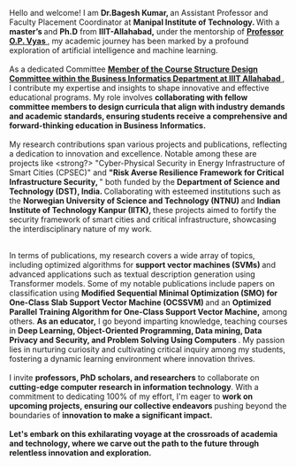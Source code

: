 Hello and welcome! I am <strong>Dr.Bagesh Kumar, 
</strong>
an Assistant Professor and Faculty Placement Coordinator at <strong> Manipal Institute of Technology. </strong> With a <strong> 
master’s </strong>and <strong> 
Ph.D</strong> from <strong> IIIT-Allahabad,</strong> under the mentorship of <a href="https://www.linkedin.com/in/om-prakash-vyas-5a649a6/"> <strong>Professor O.P. Vyas </strong></a> , my academic journey has been marked by a profound exploration of artificial intelligence and machine learning. 
<br>
<br>
As a dedicated Committee
<a href="https://bussinfo.iiita.ac.in/"> <strong> Member of the Course Structure Design Committee within the 
Business Informatics Department at IIIT Allahabad </strong></a>
, I contribute my expertise and insights to shape innovative and effective educational programs. My role involves <strong>collaborating with fellow committee members to design curricula that align with industry demands and academic standards, ensuring students receive a comprehensive and forward-thinking education in Business Informatics.</strong>
<br>
<br>
My research contributions span various projects and publications, reflecting a dedication to innovation and excellence. Notable among these are projects like <strong?> "Cyber-Physical Security in Energy Infrastructure of Smart Cities (CPSEC)" </strong> and <strong> "Risk Averse Resilience Framework for Critical Infrastructure Security, </strong>" both funded by the <strong>Department of Science and Technology (DST), India. </strong>
Collaborating with esteemed institutions such as the <strong> Norwegian University of Science and Technology (NTNU) </strong> and <strong> Indian Institute of Technology Kanpur (IITK), </strong> these projects aimed to fortify the security framework of smart cities and critical infrastructure, showcasing the interdisciplinary nature of my work. 
<br>
<br>
 

In terms of publications, my research covers a wide array of topics, including optimized algorithms for <strong> support vector machines (SVMs) </strong> and advanced applications such as textual description generation using Transformer models. Some of my notable publications include papers on classification using <strong> Modified Sequential Minimal Optimization (SMO) for One-Class Slab Support Vector Machine (OCSSVM) </strong> and an <strong> Optimized Parallel Training Algorithm for One-Class Support Vector Machine,</strong> among others.
<strong>As an educator,</strong> I go beyond imparting knowledge, teaching courses in <strong>Deep Learning, Object-Oriented Programming, Data mining, Data Privacy and Security, and Problem Solving Using Computers </strong>. My passion lies in nurturing curiosity and cultivating critical inquiry among my students, fostering a dynamic learning environment where innovation thrives. 
<br>
<br>
I invite <strong> professors, PhD scholars, and researchers</strong> to collaborate on <strong>cutting-edge computer research in information technology</strong>. With a commitment to dedicating 100% of my effort, I'm eager to <strong> work on upcoming projects, ensuring our collective endeavors </strong>pushing beyond the boundaries of <strong> innovation to make a significant <strong>impact</strong>.
<br>
<br>
 Let's embark on this exhilarating voyage at the crossroads of academia and technology, where we carve out the path to the future through relentless innovation and exploration. 
 <br>
 <br>